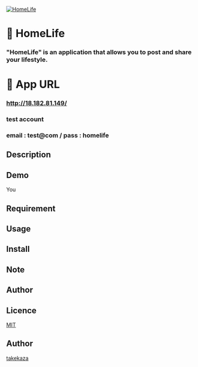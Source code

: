 [![HomeLife](https://i.gyazo.com/ce34970d97fe2b2b3e6e985d6a2c78f3.gif)](https://gyazo.com/ce34970d97fe2b2b3e6e985d6a2c78f3"HomeLife")

# :house_with_garden: HomeLife

### "HomeLife" is an application that allows you to post and share your lifestyle.

# :no_bell: App URL

### **http://18.182.81.149/**
### test account 
###  email : test@com / pass : homelife


## Description


## Demo

You

## Requirement



## Usage



## Install



## Note



## Author



## Licence

[MIT]()

## Author

[takekaza](https://github.com/takekaza)